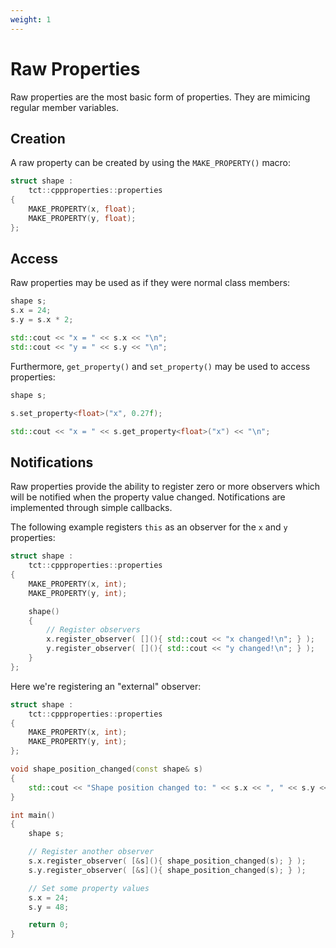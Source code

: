 ```yaml
---
weight: 1
---
```

# Raw Properties
Raw properties are the most basic form of properties. They are mimicing regular member variables.


## Creation
A raw property can be created by using the `MAKE_PROPERTY()` macro:

```cpp
struct shape :
	tct::cppproperties::properties
{
	MAKE_PROPERTY(x, float);
	MAKE_PROPERTY(y, float);
};
```

## Access
Raw properties may be used as if they were normal class members:
```cpp
shape s;
s.x = 24;
s.y = s.x * 2;

std::cout << "x = " << s.x << "\n";
std::cout << "y = " << s.y << "\n";
```

Furthermore, `get_property()` and `set_property()` may be used to access properties:
```cpp
shape s;

s.set_property<float>("x", 0.27f);

std::cout << "x = " << s.get_property<float>("x") << "\n";
```

## Notifications
Raw properties provide the ability to register zero or more observers which will be notified when the property value changed. Notifications are implemented through simple callbacks.

The following example registers `this` as an observer for the `x` and `y` properties:
```cpp
struct shape :
    tct::cppproperties::properties
{
    MAKE_PROPERTY(x, int);
    MAKE_PROPERTY(y, int);

    shape()
    {
        // Register observers
        x.register_observer( [](){ std::cout << "x changed!\n"; } );
        y.register_observer( [](){ std::cout << "y changed!\n"; } );
    }
};
```
Here we're registering an "external" observer:
```cpp
struct shape :
    tct::cppproperties::properties
{
    MAKE_PROPERTY(x, int);
    MAKE_PROPERTY(y, int);
};

void shape_position_changed(const shape& s)
{
    std::cout << "Shape position changed to: " << s.x << ", " << s.y << "\n";
}

int main()
{
    shape s;

    // Register another observer
    s.x.register_observer( [&s](){ shape_position_changed(s); } );
    s.y.register_observer( [&s](){ shape_position_changed(s); } );

    // Set some property values
    s.x = 24;
    s.y = 48;

    return 0;
}

```